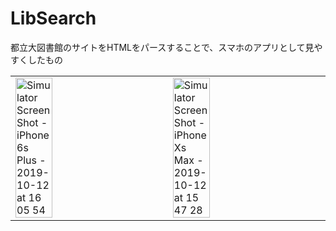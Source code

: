 
# LibSearch
都立大図書館のサイトをHTMLをパースすることで、スマホのアプリとして見やすくしたもの
<table>
  <tr>
    <td>
      <img alt="Simulator Screen Shot - iPhone 6s Plus - 2019-10-12 at 16 05 54" src="https://user-images.githubusercontent.com/43674314/109412115-7a3b9c80-79e9-11eb-85f1-1ed042b2b3ec.png" width=50%>
    </td>
    <td>
      <img alt="Simulator Screen Shot - iPhone Xs Max - 2019-10-12 at 15 47 28" src="https://user-images.githubusercontent.com/43674314/109412118-7dcf2380-79e9-11eb-9f1e-481e1adf0756.png" width=50%>
    </td>
  </tr>
</table>


